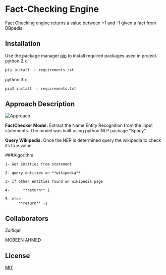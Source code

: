 # Fact-Checking Engine

Fact Checking engine returns a value between +1 and -1 given a fact from DBpedia.

## Installation

Use the package manager [pip](https://pip.pypa.io/en/stable/) to install required packages used in project.
python 2.x
```bash
pip install -r requirements.txt 
```
python 3.x
```bash
pip3 install -r requirements.txt 
```
## Approach Description
![Approach](https://res.cloudinary.com/dymq10xxe/image/upload/v1548608998/approach.png)

**FactChecker Model:** Extract the Name Entity Recognition from the input statements. The model was built using python NLP package "Spacy".

**Query Wikipedia:** Once the NER is determined query the wikipedia to check its true value.

###Algorithm
```
1- Get Entities from statement

2- query entities on **wikipedia**

3- if other entities found on wikipedia page

4-      **return** 1

5- else
      **return** -1
```

## Collaborators
Zulfiqar 

MOBEEN AHMED
## License
[MIT](https://choosealicense.com/licenses/mit/)
